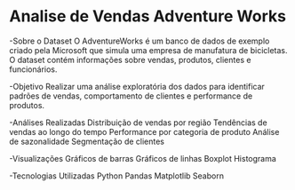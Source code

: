 # Analise de Vendas Adventure Works
-Sobre o Dataset
O AdventureWorks é um banco de dados de exemplo criado pela Microsoft que simula uma empresa de manufatura de bicicletas. O dataset contém informações sobre vendas, produtos, clientes e funcionários.

-Objetivo
Realizar uma análise exploratória dos dados para identificar padrões de vendas, comportamento de clientes e performance de produtos.

-Análises Realizadas
Distribuição de vendas por região
Tendências de vendas ao longo do tempo
Performance por categoria de produto
Análise de sazonalidade
Segmentação de clientes

-Visualizações
Gráficos de barras
Gráficos de linhas
Boxplot
Histograma

-Tecnologias Utilizadas
Python
Pandas
Matplotlib
Seaborn
